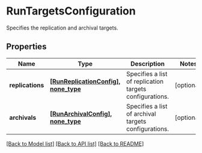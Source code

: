# RunTargetsConfiguration

Specifies the replication and archival targets.

## Properties
Name | Type | Description | Notes
------------ | ------------- | ------------- | -------------
**replications** | [**[RunReplicationConfig], none_type**](RunReplicationConfig.md) | Specifies a list of replication targets configurations. | [optional] 
**archivals** | [**[RunArchivalConfig], none_type**](RunArchivalConfig.md) | Specifies a list of archival targets configurations. | [optional] 

[[Back to Model list]](../README.md#documentation-for-models) [[Back to API list]](../README.md#documentation-for-api-endpoints) [[Back to README]](../README.md)


